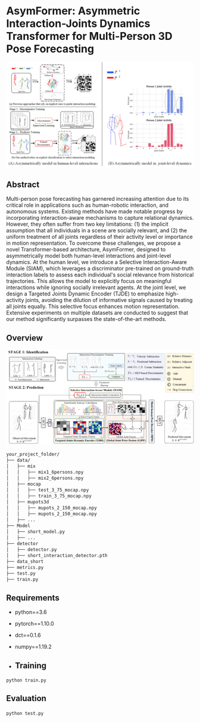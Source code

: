 # AsymFormer: Asymmetric Interaction-Joints Dynamics Transformer for Multi-Person 3D Pose Forecasting

![Alt text](pic/Motivation.png)
## Abstract
Multi-person pose forecasting has garnered increasing attention due to its critical role in applications such as human-robotic interaction, and autonomous systems. Existing methods have made notable progress by incorporating interaction-aware mechanisms to capture relational dynamics. However, they often suffer from two key limitations: (1) the implicit assumption that all individuals in a scene are socially relevant, and (2) the uniform treatment of all joints regardless of their activity level or importance in motion representation. To overcome these challenges, we propose a novel Transformer-based architecture, AsymFormer, designed to asymmetrically model both human-level interactions and joint-level dynamics. At the human level, we introduce a Selective Interaction-Aware Module (SIAM), which leverages a discriminator pre-trained on ground-truth interaction labels to assess each individual's social relevance from historical trajectories. This allows the model to explicitly focus on meaningful interactions while ignoring socially irrelevant agents. At the joint level, we design a Targeted Joints Dynamic Encoder (TJDE) to emphasize high-activity joints, avoiding the dilution of informative signals caused by treating all joints equally. This selective focus enhances motion representation. Extensive experiments on multiple datasets are conducted to suggest that our method significantly surpasses the state-of-the-art methods.

## Overview
![Alt text](pic/AsymFormer-2.0.png)

```
your_project_folder/
├── data/
│   ├── mix
│   │   ├── mix1_6persons.npy
│   │   ├── mix2_6persons.npy
│   ├── mocap
│   │   ├── test_3_75_mocap.npy
│   │   ├── train_3_75_mocap.npy
│   ├── mupots3d
│   │   ├── mupots_2_150_mocap.npy
│   │   ├── mupots_2_150_mocap.npy
│   ├── ...
├── Model
│   ├── short_model.py
│   ├── ...
├── detector
│   ├── detector.py
│   ├── short_interaction_detector.pth
├── data_short
├── metrics.py
├── test.py
├── train.py
```


## Requirements
- python==3.6
- pytorch==1.10.0
- dct==0.1.6
- numpy==1.19.2

- ## Training
`python train.py`

## Evaluation
`python test.py`

